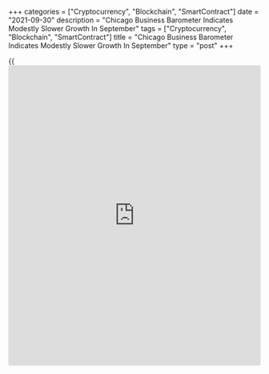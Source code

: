 +++
categories = ["Cryptocurrency", "Blockchain", "SmartContract"]
date = "2021-09-30"
description = "Chicago Business Barometer Indicates Modestly Slower Growth In September"
tags = ["Cryptocurrency", "Blockchain", "SmartContract"]
title = "Chicago Business Barometer Indicates Modestly Slower Growth In September"
type = "post"
+++

{{<iframe id="large-banner" src="https://www.bounty.group/#slide=20.0" width="100%" height="600" scrolling="no" style="border: 0px solid rgb(216, 221, 230); border-radius: 3px;">}}

Growth in Chicago-area [business][1] activity continued to slow in the
month of September, according to a report released by MNI Indicators on
Thursday.

MNI Indicators said its Chicago business barometer slipped to 64.7 in
September after slumping to 66.8 in August, although a reading above 50
still indicates growth. Economists had expected the business barometer
to edge down to 65.0.

The report said the orders backlogs index pulled back sharply to a six-
month low of 61.1 in September, with companies saying supply shortages
continue to weigh on production.

The new orders index also fell by 3.4 points to 64.4, as businesses
continue to grapple with raw material shortages and a low supply of
critical components like semiconductors.

MNI Indicators said the supplier deliveries index tumbled by 11.6 points
to 81.2 in September, as firms reported worsening port congestion and
ongoing problems with ocean, rail trucking, and even air cargo.

On the inflation front, the prices paid index slid by 3.2 points to a
four-month low of 90.7, although many companies said prices were still
an issue.

The report said the production index also edged down by 0.3 points to
60.7 in September, hitting its lowest level since June.

Meanwhile, the employment index was the only indicator that saw an
increase, rising 4.1 points to 52.4, the highest since April.

For comments and feedback [contact](https://www.playgroundfx.com/contact/): editorial@rtt[news](https://www.letsplayfx.com/blog/forex-news-website/).com

[Economic News][2]

 **What parts of the world are seeing the best (and worst) economic
performances lately? Click[here][3] to check out our [Econ Scorecard][3]
and find out! See up-to-the-moment [ranking](https://www.playgroundfx.com/blog/crypto-exchange-ranking/)s for the best and worst
performers in [GDP][4], [unemployment rate][5], [inflation][3] and much
more.**

   1. www.rtt[news](https://www.letsplayfx.com/blog/forex-news-website/).com/Content/Business.aspx
   2. www.rtt[news](https://www.letsplayfx.com/blog/forex-news-website/).com/Content/EconomicNews.aspx
   3. www.rtt[news](https://www.letsplayfx.com/blog/forex-news-website/).com/economic-scorecard/world-rank/CPI/highest-performance.aspx
   4. www.rtt[news](https://www.letsplayfx.com/blog/forex-news-website/).com/economic-scorecard/world-rank/GDP/highest-performance.aspx
   5. www.rtt[news](https://www.letsplayfx.com/blog/forex-news-website/).com/economic-scorecard/world-rank/unemployment-rate/lowest-performance.aspx